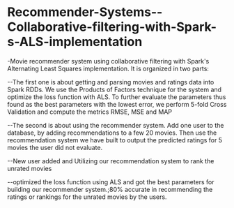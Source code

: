 # Recommender-Systems--Collaborative-filtering-with-Spark-s-ALS-implementation


-Movie recommender system using collaborative filtering with Spark's Alternating Least Squares implementation. 
It is organized in two parts:

--The first one is about getting and parsing movies and ratings data into Spark RDDs. We use the Products of Factors technique for the system and optimize the loss function with ALS.
To further evaluate the parameters thus found as the best parameters with the lowest error, we perform 5-fold Cross Validation and compute the metrics RMSE, MSE and MAP

--The second is about using the recommender system. Add one user to the database, by adding recommendations to a few 20 movies. Then use the recommendation system we have built to output the predicted ratings for 5 movies the user did not evaluate.


--New user added and Utilizing our recommendation system to rank the unrated movies


--optimized the loss function using ALS and got the best parameters for building our recommender system.;80% accurate in recommending the ratings or rankings for the unrated movies by the users.
